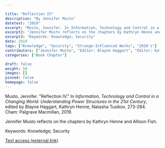 ```yaml
---

title: "Reflection IV"
description: "By Jennifer Musto"
datetext: "2019"
excerpt: "Musto, Jennifer. In Information, Technology and Control in a Changing World: Understanding Power Structures in the 21st Century, edited by Blayne Haggart, Kathryn Henne, Natasha Tusikov, 273-284. Cham: Palgrave Macmillan, 2019."
excerpt2: "Jennifer Musto reflects on the chapters by Kathryn Henne and Allison Fish."
excerpt3: "Keywords: Knowledge; Security"
date: 2019
tags: ["Knowledge", "Security", "Strange-Influenced Works", "2010's"]
contributors: ["Jennifer Musto", "Editor: Blayne Haggart", "Editor: Kathryn Henne", "Editor: Natasha Tusikov"]
categories: ["Book Chapter"]

draft: false
weight: 50
images: []
pinned: false
homepage: false
---
```


Musto, Jennifer. "Reflection IV." In *Information, Technology and Control in a Changing World: Understanding Power Structures in the 21st Century*, edited by Blayne Haggart, Kathryn Henne, Natasha Tusikov, 273-284. Cham: Palgrave Macmillan, 2019.

Jennifer Musto reflects on the chapters by Kathryn Henne and Allison Fish.

Keywords: Knowledge; Security

[Text access (external link)](https://www.worldcat.org/title/1111084507)
